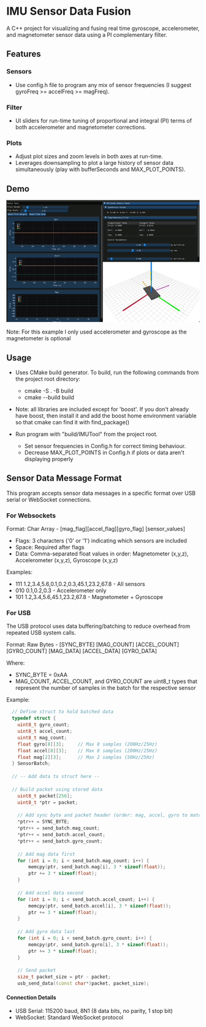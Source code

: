 # IMU Sensor Data Fusion 

A C++ project for visualizing and fusing real time gyroscope, accelerometer, and magnetometer sensor data using a PI complementary filter.

## Features 
  ### Sensors
  * Use config.h file to program any mix of sensor frequencies (I suggest gyroFreq >= accelFreq >= magFreq).
  ### Filter 
  * UI sliders for run-time tuning of proportional and integral (PI) terms of both accelerometer and magnetometer corrections.
  ### Plots 
  * Adjust plot sizes and zoom levels in both axes at run-time.  
  * Leverages downsampling to plot a large history of sensor data simultaneously (play with bufferSeconds and MAX_PLOT_POINTS).

## Demo 
![Demo](media/demo.gif?raw=true)

Note: For this example I only used accelerometer and gyroscope as the magnetometer is optional

## Usage
  * Uses CMake build generator. To build, run the following commands from the project root directory:
    * cmake -S . -B build
    * cmake --build build
  * Note: all libraries are included except for 'boost'. If you don't already have boost, then install it and add the boost home environment variable so that cmake can find it with find_package()
    
  * Run program with "build/IMUTool" from the project root.
    * Set sensor frequencies in Config.h for correct timing behaviour.
    * Decrease MAX_PLOT_POINTS in Config.h if plots or data aren't displaying properly

## Sensor Data Message Format
This program accepts sensor data messages in a specific format over USB serial or WebSocket connections.

### For Websockets
Format: Char Array - [mag_flag][accel_flag][gyro_flag] [sensor_values]

  * Flags: 3 characters ('0' or '1') indicating which sensors are included
  * Space: Required after flags
  * Data: Comma-separated float values in order: Magnetometer (x,y,z), Accelerometer (x,y,z), Gyroscope (x,y,z)

Examples:
  * 111 1.2,3.4,5.6,0.1,0.2,0.3,45.1,23.2,67.8 - All sensors
  * 010 0.1,0.2,0.3 - Accelerometer only
  * 101 1.2,3.4,5.6,45.1,23.2,67.8 - Magnetometer + Gyroscope

### For USB 
The USB protocol uses data buffering/batching to reduce overhead from repeated USB system calls.

Format: Raw Bytes - [SYNC_BYTE] [MAG_COUNT] [ACCEL_COUNT] [GYRO_COUNT] [MAG_DATA] [ACCEL_DATA] [GYRO_DATA]

Where: 
  * SYNC_BYTE = 0xAA
  * MAG_COUNT, ACCEL_COUNT, and GYRO_COUNT are uint8_t types that represent the number of samples in the batch for the respective sensor 

Example:
```cpp
  // Define struct to hold batched data
  typedef struct {
    uint8_t gyro_count;
    uint8_t accel_count;
    uint8_t mag_count;
    float gyro[8][3];     // Max 8 samples (200Hz/25Hz)
    float accel[8][3];    // Max 8 samples (200Hz/25Hz)
    float mag[2][3];      // Max 2 samples (50Hz/25Hz)    
  } SensorBatch;

  // -- Add data to struct here --

  // Build packet using stored data
    uint8_t packet[256];
    uint8_t *ptr = packet;

    // Add sync byte and packet header (order: mag, accel, gyro to match data)
    *ptr++ = SYNC_BYTE;
    *ptr++ = send_batch.mag_count;
    *ptr++ = send_batch.accel_count;
    *ptr++ = send_batch.gyro_count; 
    
    // Add mag data first
    for (int i = 0; i < send_batch.mag_count; i++) {
        memcpy(ptr, send_batch.mag[i], 3 * sizeof(float));
        ptr += 3 * sizeof(float);
    }

    // Add accel data second
    for (int i = 0; i < send_batch.accel_count; i++) {
        memcpy(ptr, send_batch.accel[i], 3 * sizeof(float));
        ptr += 3 * sizeof(float);
    }

    // Add gyro data last
    for (int i = 0; i < send_batch.gyro_count; i++) {
        memcpy(ptr, send_batch.gyro[i], 3 * sizeof(float));
        ptr += 3 * sizeof(float);
    }

    // Send packet
    size_t packet_size = ptr - packet;
    usb_send_data((const char*)packet, packet_size);
```
#### Connection Details
  * USB Serial: 115200 baud, 8N1 (8 data bits, no parity, 1 stop bit)
  * WebSocket: Standard WebSocket protocol  

